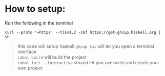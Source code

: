 # How to setup:
Run the following in the terminal

```
curl --proto '=https' --tlsv1.2 -sSf https://get-ghcup.haskell.org | sh
```
> this code will setup haskell
> `ghcup tui` will let you open a terminal interface <br/>
> `cabal build` will build the project <br/>
> `cabal init --interactive` should let you overwrite and create your own project <br/>
> 
